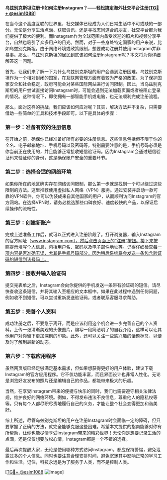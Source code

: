 **乌兹别克斯坦注册卡如何注册Instagram？——轻松搞定海外社交平台注册[[TG💪+ @esim1088](https://t.me/s/esim1088)]**

在当今这个高度互联的世界里，社交媒体已经成为人们日常生活中不可或缺的一部分。无论是分享生活点滴、获取资讯，还是寻找志同道合的朋友，社交平台都为我们提供了极大的便利。而Instagram作为全球范围内备受欢迎的照片和视频分享平台，自然也吸引了众多用户的目光。然而，对于一些身处特定国家的用户来说，比如乌兹别克斯坦，由于网络环境或政策限制，想要成功注册并使用Instagram并非易事。那么，乌兹别克斯坦的居民到底该如何注册Instagram呢？本文将为你详细解答这一问题。

首先，让我们来了解一下为什么乌兹别克斯坦的用户会遇到注册困难。乌兹别克斯坦作为一个相对封闭的国家，在互联网管理方面有着较为严格的政策。为了保护国家安全和社会稳定，政府可能会对某些国际网站进行访问限制。因此，当乌兹别克斯坦的用户尝试直接访问Instagram时，可能会遇到无法加载页面或者被阻止登录的情况。这种情况下，即使拥有一部智能手机或电脑，也无法顺利完成注册流程。

那么，面对这样的挑战，我们应该如何应对呢？其实，解决方法并不复杂，只需要借助一些简单的工具和技术手段即可。以下是具体的步骤：

### 第一步：准备有效的注册信息

在开始之前，确保你已经准备好所有必要的注册信息。这些信息包括但不限于你的全名、电子邮箱地址、手机号码以及密码等。特别需要注意的是，手机号码必须是你当前正在使用的，并且能够正常接收短信验证码。因为Instagram会通过短信验证码来验证你的身份，这是确保账户安全的重要环节。

### 第二步：选择合适的网络环境

如果你所在的地区确实存在网络访问限制，那么第一步就是找到一个可以绕过这些限制的方法。这里推荐使用虚拟私人网络（VPN）服务。通过安装并启动一款可靠的VPN软件，你可以伪装成来自其他国家的用户，从而顺利访问Instagram的官方网站。在选择VPN时，请务必挑选那些口碑良好、速度较快的产品，以保证后续操作的流畅性。

### 第三步：创建新账户

完成上述准备工作后，就可以正式进入注册阶段了。打开浏览器，输入Instagram的官方网址（www.instagram.com），然后点击页面上的“注册”按钮。接下来按照提示填写个人信息，包括用户名、密码以及电子邮件地址等。记得仔细检查每一项内容是否准确无误，尤其是手机号码部分，因为稍后系统将会发送一条包含验证码的短信到该号码上。

### 第四步：接收并输入验证码

提交完表单之后，Instagram会向你提供的手机发送一条带有验证码的短信。请尽快查收这条短信，并将其输入至相应的文本框中。如果在此过程中遇到任何问题，例如收不到短信，可以尝试重新发送验证码，或者联系客服寻求帮助。

### 第五步：完善个人资料

成功注册之后，不要急于离开，而是应该利用这个机会进一步完善自己的个人资料。上传一张清晰美观的头像图片，编写一段简洁明了的自我介绍，这样可以让其他用户对你留下更加深刻的印象。此外，还可以关注一些感兴趣的话题标签，以便及时了解到最新的动态。

### 第六步：下载应用程序

虽然网页版已经足够满足基本需求，但如果想获得更好的用户体验，建议下载Instagram的官方应用程序。它不仅功能丰富，而且界面设计也非常人性化。无论是浏览好友发布的照片还是编辑自己的作品，都能带来极大的乐趣。

当然，在享受Instagram带来的便捷与快乐的同时，我们也需要遵守相关法律法规，维护良好的网络环境。例如，不得发布违法不良信息，尊重他人的隐私权等等。只有每个人都尽职尽责地履行自己的义务，才能让整个社会变得更加和谐美好。

综上所述，尽管乌兹别克斯坦的用户在注册Instagram时会面临一定的障碍，但只要掌握了正确的方法，就完全能够克服这些困难。希望本文提供的指南能够对你有所帮助，让你也能尽情享受Instagram带来的精彩世界！无论你是想要记录生活的点滴，还是仅仅想要放松心情，Instagram都是一个不错的选择。

最后再次提醒大家，无论是使用哪种方式访问Instagram，都应保持警惕，避免泄露过多的个人信息。同时也要注意合理安排时间，避免沉迷其中影响正常的学习工作和生活。记住，科技永远是为了服务于人类，而不是控制人类。

[[TG💪+ @esim1088](https://t.me/s/esim1088) ![Image](https://i.postimg.cc/4NQfJmqS/Snipaste-2025-05-13-00-14-12.png)]